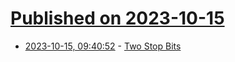 # [Published on 2023-10-15](index.md)

* [2023-10-15, 09:40:52](https://lobste.rs/s/bvzyrd/two_stop_bits) - [Two Stop Bits](https://twostopbits.com/news)
